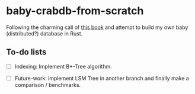 # baby-crabdb-from-scratch
Following the charming call of [this book](https://build-your-own.org/database/) and attempt to build my own baby (distributed?) database in Rust.

## To-do lists
- [ ] Indexing: Implement B+-Tree algorithm.
- [ ] Future-work: implement LSM Tree in another branch and finally make a comparison / benchmarks.

